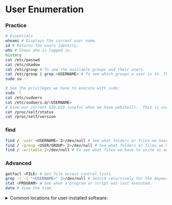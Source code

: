 # User Enumeration

### Practice

```bash
# Essentials
whoami # Displays the current user name.
id # Returns the users identity.
who # Shows who is logged in.
history
cat /etc/passwd
cat /etc/shadow
cat /etc/group # To see the available groups and their users.
cat /etc/group | grep <USERNAME> # To see which groups a user is in. This is really useful if we can't execute commands.
sudo su -
```

```bash
# See the privileges we have to execute with sudo:
sudo -l
cat /etc/sudoers
cat /etc/sudoers.d/<USERNAME>
# View our current UID:GID (useful when we have webshell).  This is useful for CTF if we want to know which user a service is running with and look up its homepath to see its files such as .ssh/id_rsa.
cat /proc/self/status
cat /proc/self/version
```

### find

```bash
find / -user <USERNAME> 2>/dev/null # See what folders or files we have.
find / -group <USER/GROUP> 2>/dev/null # See what folders or files we have.
find / -writable 2>/dev/null # To see what files we have to write as our current user.
```

### Advanced

```bash
getfacl <FILE> # Get file access control lists.
grep -r -i "<USERNAME>" 2>/dev/null # Search recursively for the keyword in each file. It is recommended to do this in a directory with few files, not in the root ("/").
stat <PROGRAM> # See when a program or script was last executed.
date # View the time.
```

<details>

<summary>Common locations for user-installed software:</summary>

* `/usr/local/`
* `/usr/local/src`
* `/usr/local/bin`
* `/opt/`
* `/home`
* `/var/`
* `/usr/src/`

</details>
